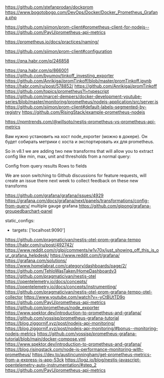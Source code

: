 https://github.com/stefanprodan/dockprom
https://www.bogotobogo.com/DevOps/Docker/Docker_Prometheus_Grafana.php

https://github.com/siimon/prom-client#prometheus-client-for-nodejs--
https://github.com/PayU/prometheus-api-metrics

https://prometheus.io/docs/practices/naming/


https://github.com/siimon/prom-client#configuration

https://qna.habr.com/q/246858

https://qna.habr.com/q/866001
https://github.com/byumov/tinkoff_investing_exporter
https://github.com/Anrikigai/promTinkoff/blob/master/promTinkoff.ipynb
https://habr.com/ru/post/578852/
https://github.com/Anrikigai/promTinkoff
https://github.com/topics/prometheus?l=typescript
https://github.com/marcel-dempers/docker-development-youtube-series/blob/master/monitoring/prometheus/nodejs-application/src/server.js
https://github.com/siimon/prom-client#default-labels-segmented-by-registry
https://github.com/RisingStack/example-prometheus-nodejs

https://npmtrends.com/@willsoto/nestjs-prometheus-vs-prometheus-api-metrics

Вам нужно установить на хост node_exporter (можно в докере).
Он будет собирать метрики с хоста и экспортировать их для prometheus.


So in v8.1 we are adding two new transforms that will allow you to extract config like min, max, unit and thresholds from a normal query:

Config from query results
Rows to fields

We are soon switching to Github discussions for feature requests,
will create an issue there next week to collect feedback on these new transforms

https://github.com/grafana/grafana/issues/4929
https://grafana.com/docs/grafana/next/panels/transformations/config-from-query/
multiple gauge grafana
https://github.com/gipong/grafana-groupedbarchart-panel

static_configs:
- targets: ['localhost:9090']

https://github.com/pragmaticivan/nestjs-otel-prom-grafana-tempo
https://habr.com/ru/post/492742/
https://www.reddit.com/r/glpi/comments/w1v70x/just_showing_off_this_is_our_grafana_helpdesk/
https://www.reddit.com/t/grafana/
https://grafana.com/solutions/
https://www.homelabrat.com/category/dashboards/page/2/
https://github.com/TehloWasTaken/HomeDashboardv3
https://github.com/pragmaticivan/nestjs-otel
https://opentelemetry.io/docs/concepts/
https://opentelemetry.io/docs/concepts/instrumenting/
https://github.com/pragmaticivan/nestjs-otel-prom-grafana-tempo-otel-collector
https://www.youtube.com/watch?v=-yCtBUtTD9o
https://github.com/PayU/prometheus-api-metrics
https://github.com/prometheus/node_exporter
https://www.spektor.dev/introduction-to-prometheus-and-grafana/
https://github.com/yossisp/prometheus-grafana-tutorial
https://blog.ziggornif.xyz/post/nodejs-api-monitoring/
https://blog.ziggornif.xyz/post/nodejs-api-monitoring/#bonus--monitoring-nodejs-metrics
https://github.com/yossisp/prometheus-grafana-tutorial/blob/main/docker-compose.yml
https://www.spektor.dev/introduction-to-prometheus-and-grafana/
https://blog.risingstack.com/node-js-performance-monitoring-with-prometheus/
https://dev.to/austincunningham/get-prometheus-metrics-from-a-express-js-app-53ck
https://logz.io/blog/nestjs-javascript-opentelemetry-auto-instrumentation/#step_2
https://github.com/PayU/prometheus-api-metrics
